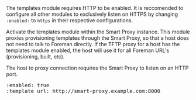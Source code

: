 <div class="alert alert-error">
The templates module requires HTTP to be enabled. It is reccomended to configure all other modules to exclusively listen on HTTPS by changing <code>:enabled:</code> to <code>https</code> in their respective configurations.
</div>

Activate the templates module within the Smart Proxy instance.  This module proxies provisioning templates through the Smart Proxy, so that a host does not need to talk to Foreman directly.
If the TFTP proxy for a host has the templates module enabled, the host will use it for all Foreman URL's (provisioning, built, etc).

The host to proxy connection requires the Smart Proxy to listen on an HTTP port.

<pre>
:enabled: true
:template_url: http://smart-proxy.example.com:8000
</pre>
